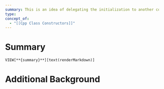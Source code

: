 ```yaml
---
summary: This is an idea of delegating the initialization to another constructor within the same class. Improves code reuse, simplifies maintenance, chains initialization, and customizes argument handling.
type: 
concept_of:
  - "[[Cpp Class Constructors]]"
---
```

# Summary
`VIEW[**{summary}**][text(renderMarkdown)]`
# Additional Background
